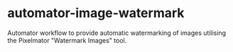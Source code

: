 # automator-image-watermark
Automator workflow to provide automatic watermarking of images utilising the Pixelmator "Watermark Images" tool. 

